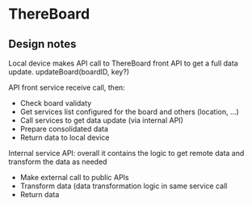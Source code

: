 # ThereBoard

## Design notes

Local device makes API call to ThereBoard front API to get a full data update. 
updateBoard(boardID, key?)

API front service receive call, then:
* Check board validaty
* Get services list configured for the board and others (location, ...)
* Call services to get data update (via internal API)
* Prepare consolidated data
* Return data to local device

Internal service API: overall it contains the logic to get remote data and transform the data as needed
* Make external call to public APIs
* Transform data (data transformation logic in same service call
* Return data

